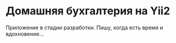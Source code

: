 Домашняя бухгалтерия на Yii2
================================
Приложение в стадии разработки. Пишу, когда есть время и вдохновение...
